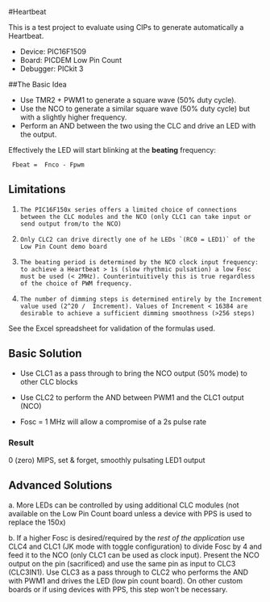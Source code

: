 #Heartbeat

This is a test project to evaluate using CIPs to generate automatically a Heartbeat.

* Device: PIC16F1509
* Board: PICDEM Low Pin Count 
* Debugger: PICkit 3

##The Basic Idea
* Use TMR2 + PWM1 to generate a square wave (50% duty cycle).
* Use the NCO to generate a similar square wave (50% duty cycle) but with a slightly higher frequency.
* Perform an AND between the two using the CLC and drive an LED with the output.

Effectively the LED will start blinking at the **beating** frequency:  

     Fbeat =  Fnco - Fpwm
     
     
## Limitations
1.     The PIC16F150x series offers a limited choice of connections between the CLC modules and the NCO (only CLC1 can take input or send output from/to the NCO)   
2.     Only CLC2 can drive directly one of he LEDs `(RC0 = LED1)` of the Low Pin Count demo board
3.     The beating period is determined by the NCO clock input frequency: to achieve a Heartbeat > 1s (slow rhythmic pulsation) a low Fosc must be used (< 2MHz). Counterintuitively this is true regardless of the choice of PWM frequency.
4.     The number of dimming steps is determined entirely by the Increment value used (2^20 /  Increment). Values of Increment < 16384 are desirable to achieve a sufficient dimming smoothness (>256 steps)

See the Excel spreadsheet for validation of the formulas used.

## Basic Solution
* Use CLC1 as a pass through to bring the NCO output (50% mode) to other CLC blocks

* Use CLC2 to perform the AND between PWM1 and the CLC1 output (NCO) 
* Fosc = 1 MHz will allow a compromise of a 2s pulse rate  



### Result
 0 (zero) MIPS, set & forget, smoothly pulsating LED1 output 

## Advanced Solutions
a.     More LEDs can be controlled by using additional CLC modules (not available on the Low Pin Count board unless a device with PPS is used to replace the 150x)

b.     If a higher Fosc is desired/required by the _rest of the application_ use CLC4 and CLC1 (JK mode with toggle configuration) to divide Fosc by 4 and feed it to the NCO (only CLC1 can be used as clock input). Present the NCO output on the pin (sacrificed) and use the same pin as input to CLC3 (CLC3IN1). Use CLC3 as a pass through to CLC2 who performs the AND with PWM1 and  drives the LED (low pin count board). On other custom boards or if using devices with PPS, this step won't be necessary.



    

    


